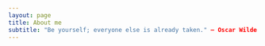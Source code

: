 ```yaml
---
layout: page
title: About me
subtitle: "Be yourself; everyone else is already taken." ― Oscar Wilde
---
```



